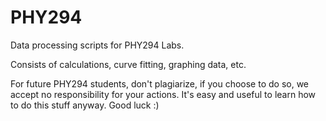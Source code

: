 # PHY294
Data processing scripts for PHY294 Labs.

Consists of calculations, curve fitting, graphing data, etc.

For future PHY294 students, don't plagiarize, if you choose to do so, we accept no responsibility for your actions. It's easy and useful to learn how to do this stuff anyway.
Good luck :)
